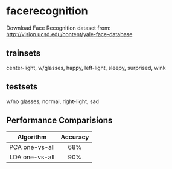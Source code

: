 # facerecognition
Download Face Recognition dataset from: http://vision.ucsd.edu/content/yale-face-database

## trainsets
center-light, w/glasses, happy, left-light, sleepy, surprised, wink
## testsets
w/no glasses, normal, right-light, sad

## Performance Comparisions
| Algorithm | Accuracy |
|:--------------:|:----:|
| PCA one-vs-all | 68% |
| LDA one-vs-all | 90% |
